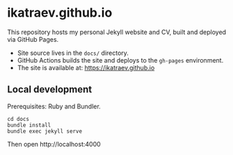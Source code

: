 # ikatraev.github.io

This repository hosts my personal Jekyll website and CV, built and deployed via GitHub Pages.

- Site source lives in the `docs/` directory.
- GitHub Actions builds the site and deploys to the `gh-pages` environment.
- The site is available at: https://ikatraev.github.io

## Local development

Prerequisites: Ruby and Bundler.

```shell
cd docs
bundle install
bundle exec jekyll serve
```

Then open http://localhost:4000
